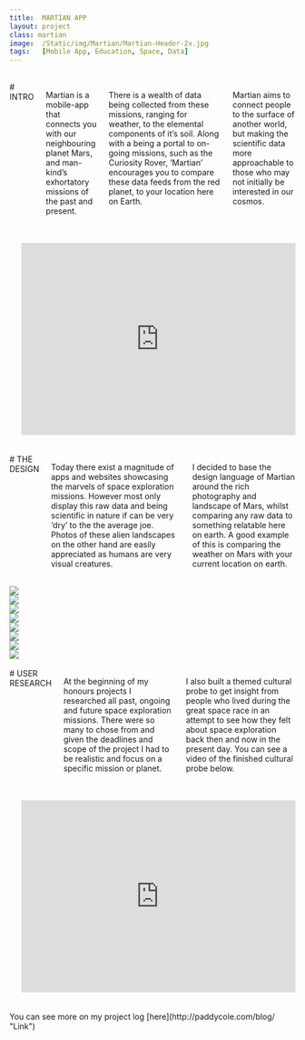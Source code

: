 ```yaml
---
title:  MARTIAN APP
layout: project
class: martian
image:  /Static/img/Martian/Martian-Header-2x.jpg
tags:   [Mobile App, Education, Space, Data]
---
```


<div class="row">
  <div class="two columns">&nbsp;</div>
  <div class="eight columns" markdown="1">
# INTRO

Martian is a mobile-app that connects you with our neighbouring planet Mars, and man-kind’s exhortatory missions of the past and present.

There is a wealth of data being collected from these missions, ranging for weather, to the elemental components of it’s soil. Along with a being a portal to on-going missions, such as the Curiosity Rover, ‘Martian’ encourages you to compare these data feeds from the red planet, to your location here on Earth.

Martian aims to connect people to the surface of another world, but making the scientific data more approachable to those who may not initially be interested in our cosmos.
  </div>
  <div class="two columns">&nbsp;</div>
</div>


<div class="row">
  <div class="two columns">&nbsp;</div>
  <div class="eight columns">
    <div style="margin-bottom:2.5rem"></div>
    <iframe src="https://player.vimeo.com/video/126954206?color=ff9933" width="600" height="338" frameborder="0" webkitallowfullscreen mozallowfullscreen allowfullscreen></iframe>
    </div>
  <div class="two columns">&nbsp;</div>
</div>


<div class="row">
  <div class="two columns">&nbsp;</div>
  <div class="eight columns" markdown="1">
# THE DESIGN

Today there exist a magnitude of apps and websites showcasing the marvels of space exploration missions. However most only display this raw data and being scientific in nature if can be very ‘dry’ to the the average joe. Photos of these alien landscapes on the other hand are easily appreciated as humans are very visual creatures. 

I decided to base the design language of Martian around the rich photography and landscape of Mars, whilst comparing any raw data to something relatable here on earth. A good example of this is comparing the weather on Mars with your current location on earth. 
  </div>
  <div class="two columns">&nbsp;</div>
</div>

<div class="row">
  <div class="six columns">
    <img src="/Static/img/Martian/1.SplashScreen.jpg">
  </div>
  <div class="six columns">
    <img src="/Static/img/Martian/2.Menu.jpg">
  </div>
</div>

<div class="row">
  <div class="six columns">
    <img src="/Static/img/Martian/3.Mars.jpg">
  </div>
  <div class="six columns">
    <img src="/Static/img/Martian/8.Missions.jpg">
  </div>
</div>

<div class="row">
  <div class="six columns">
    <img src="/Static/img/Martian/5.Weather.jpg">
  </div>
  <div class="six columns">
    <img src="/Static/img/Martian/4.Journey.png">
  </div>
</div>

<div class="row">
  <div class="six columns">
    <img src="/Static/img/Martian/7.Panorama.jpg">
  </div>
  <div class="six columns">
    <img src="/Static/img/Martian/6.News.jpg">
  </div>
</div>

<div class="row">
  <div class="two columns">&nbsp;</div>
  <div class="eight columns" markdown="1">
# USER RESEARCH

At the beginning of my honours projects I researched all past, ongoing and future space exploration missions. There were so many to chose from and given the deadlines and scope of the project I had to be realistic and focus on a specific mission or planet.

I also built a themed cultural probe to get insight from people who lived during the great space race in an attempt to see how they felt about space exploration back then and now in the present day. You can see a video of the finished cultural probe below.
  </div>
  <div class="two columns">&nbsp;</div>
</div>


<div class="row">
  <div class="two columns">&nbsp;</div>
  <div class="eight columns">
    <div style="margin-bottom:2.5rem"></div>
    <iframe src="https://player.vimeo.com/video/64818855?color=ff9933" width="600" height="338" frameborder="0" webkitallowfullscreen mozallowfullscreen allowfullscreen></iframe>
    </div>
  <div class="two columns">&nbsp;</div>
</div>

<div class="row">
  <div class="three columns">&nbsp;</div>
  <div class="six columns" markdown="1">
You can see more on my project log [here](http://paddycole.com/blog/ "Link")
  </div>
  <div class="three column">&nbsp;</div>
</div>
